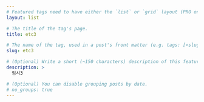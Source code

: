 ```yaml
---
# Featured tags need to have either the `list` or `grid` layout (PRO only).
layout: list

# The title of the tag's page.
title: etc3

# The name of the tag, used in a post's front matter (e.g. tags: [<slug>]).
slug: etc3

# (Optional) Write a short (~150 characters) description of this featured tag.
description: >
  임시3

# (Optional) You can disable grouping posts by date.
# no_groups: true
---
```


